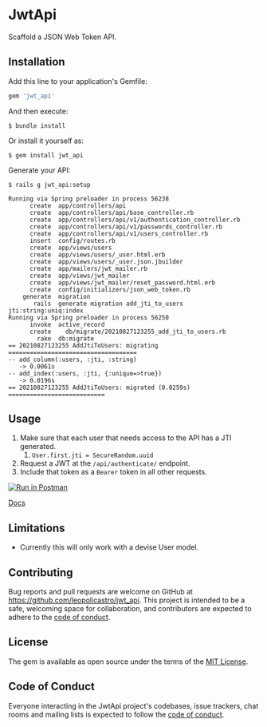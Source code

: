 # JwtApi

Scaffold a JSON Web Token API.

## Installation

Add this line to your application's Gemfile:

```ruby
gem 'jwt_api'
```

And then execute:

    $ bundle install

Or install it yourself as:

    $ gem install jwt_api

Generate your API:

    $ rails g jwt_api:setup

```
Running via Spring preloader in process 56238
      create  app/controllers/api
      create  app/controllers/api/base_controller.rb
      create  app/controllers/api/v1/authentication_controller.rb
      create  app/controllers/api/v1/passwords_controller.rb
      create  app/controllers/api/v1/users_controller.rb
      insert  config/routes.rb
      create  app/views/users
      create  app/views/users/_user.html.erb
      create  app/views/users/_user.json.jbuilder
      create  app/mailers/jwt_mailer.rb
      create  app/views/jwt_mailer
      create  app/views/jwt_mailer/reset_password.html.erb
      create  config/initializers/json_web_token.rb
    generate  migration
       rails  generate migration add_jti_to_users jti:string:uniq:index
Running via Spring preloader in process 56250
      invoke  active_record
      create    db/migrate/20210827123255_add_jti_to_users.rb
        rake  db:migrate
== 20210827123255 AddJtiToUsers: migrating ====================================
-- add_column(:users, :jti, :string)
   -> 0.0061s
-- add_index(:users, :jti, {:unique=>true})
   -> 0.0196s
== 20210827123255 AddJtiToUsers: migrated (0.0259s) ===========================
```


## Usage

1. Make sure that each user that needs access to the API has a JTI generated.
   1. `User.first.jti = SecureRandom.uuid`
2. Request a JWT at the `/api/authenticate/` endpoint.
3. Include that token as a `Bearer` token in all other requests.


[![Run in Postman](https://run.pstmn.io/button.svg)](https://app.getpostman.com/run-collection/6130650-059cc2e3-88f7-48a8-95d0-d7dca1d7caef?action=collection%2Ffork&collection-url=entityId%3D6130650-059cc2e3-88f7-48a8-95d0-d7dca1d7caef%26entityType%3Dcollection%26workspaceId%3D128e0ba1-898b-40bb-8006-a329fb1c28de)


[Docs](https://documenter.getpostman.com/view/6130650/TzzHjXVv)

## Limitations
- Currently this will only work with a devise User model.

## Contributing

Bug reports and pull requests are welcome on GitHub at https://github.com/leopolicastro/jwt_api. This project is intended to be a safe, welcoming space for collaboration, and contributors are expected to adhere to the [code of conduct](https://github.com/[USERNAME]/jwt_api/blob/main/CODE_OF_CONDUCT.md).

## License

The gem is available as open source under the terms of the [MIT License](https://opensource.org/licenses/MIT).

## Code of Conduct

Everyone interacting in the JwtApi project's codebases, issue trackers, chat rooms and mailing lists is expected to follow the [code of conduct](https://github.com/[USERNAME]/jwt_api/blob/main/CODE_OF_CONDUCT.md).

